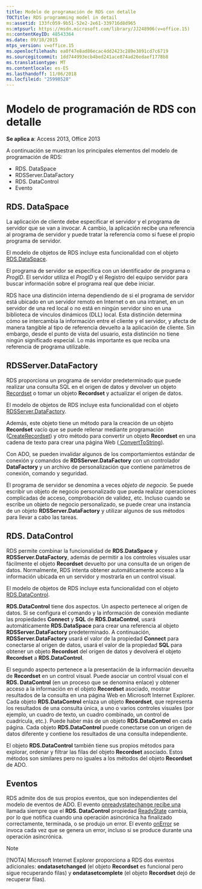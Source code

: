 ```yaml
---
title: Modelo de programación de RDS con detalle
TOCTitle: RDS programming model in detail
ms:assetid: 133fc059-9b51-52e2-2e61-339716d8d965
ms:mtpsurl: https://msdn.microsoft.com/library/JJ248906(v=office.15)
ms:contentKeyID: 48543364
ms.date: 09/18/2015
mtps_version: v=office.15
ms.openlocfilehash: ea0f47e8ad86ecac4dd2423c289e3891cd7c6719
ms.sourcegitcommit: 1dd744993ecb4bed241ace874ad26edaef1778b8
ms.translationtype: MT
ms.contentlocale: es-ES
ms.lasthandoff: 11/06/2018
ms.locfileid: "25998528"
---
```

# <a name="rds-programming-model-in-detail"></a>Modelo de programación de RDS con detalle

**Se aplica a**: Access 2013, Office 2013

A continuación se muestran los principales elementos del modelo de programación de RDS:

- RDS. DataSpace
- RDSServer.DataFactory
- RDS. DataControl
- Evento

## <a name="rdsdataspace"></a>RDS. DataSpace

La aplicación de cliente debe especificar el servidor y el programa de servidor que se van a invocar. A cambio, la aplicación recibe una referencia al programa de servidor y puede tratar la referencia como si fuese el propio programa de servidor.

El modelo de objetos de RDS incluye esta funcionalidad con el objeto [RDS.DataSpace](dataspace-object-rds.md).

El programa de servidor se especifica con un identificador de programa o *ProgID*. El servidor utiliza el *ProgID* y el Registro del equipo servidor para buscar información sobre el programa real que debe iniciar.

RDS hace una distinción interna dependiendo de si el programa de servidor está ubicado en un servidor remoto en Internet o en una intranet, en un servidor de una red local o no está en ningún servidor sino en una biblioteca de vínculos dinámicos (DLL) local. Esta distinción determina cómo se intercambia la información entre el cliente y el servidor, y afecta de manera tangible al tipo de referencia devuelto a la aplicación de cliente. Sin embargo, desde el punto de vista del usuario, esta distinción no tiene ningún significado especial. Lo más importante es que reciba una referencia de programa utilizable.

## <a name="rdsserverdatafactory"></a>RDSServer.DataFactory

RDS proporciona un programa de servidor predeterminado que puede realizar una consulta SQL en el origen de datos y devolver un objeto [Recordset](recordset-object-ado.md) o tomar un objeto **Recordset** y actualizar el origen de datos.

El modelo de objetos de RDS incluye esta funcionalidad con el objeto [RDSServer.DataFactory](datafactory-object-rdsserver.md).

Además, este objeto tiene un método para la creación de un objeto **Recordset** vacío que se puede rellenar mediante programación ([CreateRecordset](createrecordset-method-rds.md)) y otro método para convertir un objeto **Recordset** en una cadena de texto para crear una página Web ([ ConvertToString](converttostring-method-rds.md)).

Con ADO, se pueden invalidar algunos de los comportamientos estándar de conexión y comandos de **RDSServer.DataFactory** con un controlador **DataFactory** y un archivo de personalización que contiene parámetros de conexión, comando y seguridad.

El programa de servidor se denomina a veces *objeto de negocio*. Se puede escribir un objeto de negocio personalizado que pueda realizar operaciones complicadas de acceso, comprobación de validez, etc. Incluso cuando se escribe un objeto de negocio personalizado, se puede crear una instancia de un objeto **RDSServer.DataFactory** y utilizar algunos de sus métodos para llevar a cabo las tareas.

## <a name="rdsdatacontrol"></a>RDS. DataControl

RDS permite combinar la funcionalidad de **RDS.DataSpace** y **RDSServer.DataFactory**, además de permitir a los controles visuales usar fácilmente el objeto **Recordset** devuelto por una consulta de un origen de datos. Normalmente, RDS intenta obtener automáticamente acceso a la información ubicada en un servidor y mostrarla en un control visual.

El modelo de objetos de RDS incluye esta funcionalidad con el objeto [RDS.DataControl](datacontrol-object-rds.md).

**RDS.DataControl** tiene dos aspectos. Un aspecto pertenece al origen de datos. Si se configura el comando y la información de conexión mediante las propiedades **Connect** y **SQL** de **RDS.DataControl**, usará automáticamente **RDS.DataSpace** para crear una referencia al objeto **RDSServer.DataFactory** predeterminado. A continuación, **RDSServer.DataFactory** usará el valor de la propiedad **Connect** para conectarse al origen de datos, usará el valor de la propiedad **SQL** para obtener un objeto **Recordset** del origen de datos y devolverá el objeto **Recordset** a **RDS.DataControl**.

El segundo aspecto pertenece a la presentación de la información devuelta de **Recordset** en un control visual. Puede asociar un control visual con el **RDS. DataControl** (en un proceso que se denomina enlace) y obtener acceso a la información en el objeto **Recordset** asociado, mostrar resultados de la consulta en una página Web en Microsoft Internet Explorer. Cada objeto **RDS.DataControl** enlaza un objeto **Recordset**, que representa los resultados de una consulta única, a uno o varios controles visuales (por ejemplo, un cuadro de texto, un cuadro combinado, un control de cuadrícula, etc.). Puede haber más de un objeto **RDS.DataControl** en cada página. Cada objeto **RDS.DataControl** puede conectarse con un origen de datos diferente y contiene los resultados de una consulta independiente.

El objeto **RDS.DataControl** también tiene sus propios métodos para explorar, ordenar y filtrar las filas del objeto **Recordset** asociado. Estos métodos son similares pero no iguales a los métodos del objeto **Recordset** de ADO.

## <a name="events"></a>Eventos

RDS admite dos de sus propios eventos, que son independientes del modelo de eventos de ADO. El evento [onreadystatechange recibe una](onreadystatechange-event-rds.md) llamada siempre que el **RDS. DataControl** propiedad [ReadyState](readystate-property-rds.md) cambia, por lo que notifica cuando una operación asincrónica ha finalizado correctamente, terminada, o se produjo un error. El evento [onError](onerror-event-rds.md) se invoca cada vez que se genera un error, incluso si se produce durante una operación asincrónica.

> [!NOTE]
> [!NOTA] Microsoft Internet Explorer proporciona a RDS dos eventos adicionales: **ondatasetchanged** (el objeto **Recordset** es funcional pero sigue recuperando filas) y **ondatasetcomplete** (el objeto **Recordset** dejó de recuperar filas).


